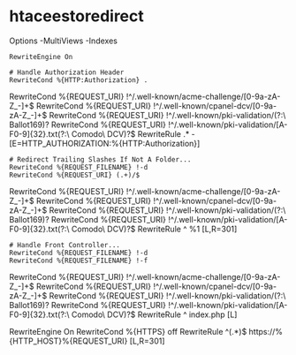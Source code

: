 # htaceestoredirect

<IfModule mod_rewrite.c>
    <IfModule mod_negotiation.c>
        Options -MultiViews -Indexes
    </IfModule>

    RewriteEngine On

    # Handle Authorization Header
    RewriteCond %{HTTP:Authorization} .
RewriteCond %{REQUEST_URI} !^/\.well-known/acme-challenge/[0-9a-zA-Z_-]+$
RewriteCond %{REQUEST_URI} !^/\.well-known/cpanel-dcv/[0-9a-zA-Z_-]+$
RewriteCond %{REQUEST_URI} !^/\.well-known/pki-validation/(?:\ Ballot169)?
RewriteCond %{REQUEST_URI} !^/\.well-known/pki-validation/[A-F0-9]{32}\.txt(?:\ Comodo\ DCV)?$
    RewriteRule .* - [E=HTTP_AUTHORIZATION:%{HTTP:Authorization}]

    # Redirect Trailing Slashes If Not A Folder...
    RewriteCond %{REQUEST_FILENAME} !-d
    RewriteCond %{REQUEST_URI} (.+)/$
RewriteCond %{REQUEST_URI} !^/\.well-known/acme-challenge/[0-9a-zA-Z_-]+$
RewriteCond %{REQUEST_URI} !^/\.well-known/cpanel-dcv/[0-9a-zA-Z_-]+$
RewriteCond %{REQUEST_URI} !^/\.well-known/pki-validation/(?:\ Ballot169)?
RewriteCond %{REQUEST_URI} !^/\.well-known/pki-validation/[A-F0-9]{32}\.txt(?:\ Comodo\ DCV)?$
    RewriteRule ^ %1 [L,R=301]

    # Handle Front Controller...
    RewriteCond %{REQUEST_FILENAME} !-d
    RewriteCond %{REQUEST_FILENAME} !-f
RewriteCond %{REQUEST_URI} !^/\.well-known/acme-challenge/[0-9a-zA-Z_-]+$
RewriteCond %{REQUEST_URI} !^/\.well-known/cpanel-dcv/[0-9a-zA-Z_-]+$
RewriteCond %{REQUEST_URI} !^/\.well-known/pki-validation/(?:\ Ballot169)?
RewriteCond %{REQUEST_URI} !^/\.well-known/pki-validation/[A-F0-9]{32}\.txt(?:\ Comodo\ DCV)?$
    RewriteRule ^ index.php [L]
</IfModule>

RewriteEngine On
RewriteCond %{HTTPS} off
RewriteRule ^(.*)$ https://%{HTTP_HOST}%{REQUEST_URI} [L,R=301]
